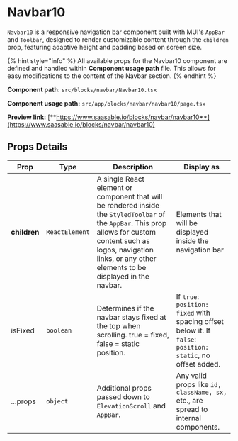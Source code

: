 # Navbar10

`Navbar10` is a responsive navigation bar component built with MUI's `AppBar` and `Toolbar`, designed to render customizable content through the `children` prop, featuring adaptive height and padding based on screen size.

{% hint style="info" %}
All available props for the Navbar10 component are defined and handled within **Component usage path** file. This allows for easy modifications to the content of the Navbar section.
{% endhint %}

**Component path**: `src/blocks/navbar/Navbar10.tsx`

**Component usage path:**  `src/app/blocks/navbar/navbar10/page.tsx`

**Preview link:** [**https://www.saasable.io/blocks/navbar/navbar10**](https://www.saasable.io/blocks/navbar/navbar10)

## Props Details

| Prop         | Type           | Description                                                                                                                                                                                                                     | Display as                                                                                                  |
| ------------ | -------------- | ------------------------------------------------------------------------------------------------------------------------------------------------------------------------------------------------------------------------------- | ----------------------------------------------------------------------------------------------------------- |
| **children** | `ReactElement` | A single React element or component that will be rendered inside the `StyledToolbar` of the `AppBar`. This prop allows for custom content such as logos, navigation links, or any other elements to be displayed in the navbar. | Elements that will be displayed inside the navigation bar                                                   |
| isFixed      | `boolean`      | Determines if the navbar stays fixed at the top when scrolling. true = fixed, false = static position.                                                                                                                          | If `true`: `position: fixed` with spacing offset below it. If `false`: `position: static`, no offset added. |
| ...props     | `object`       | Additional props passed down to `ElevationScroll` and `AppBar`.                                                                                                                                                                 | Any valid props like `id, className, sx,` etc., are spread to internal components.                          |
